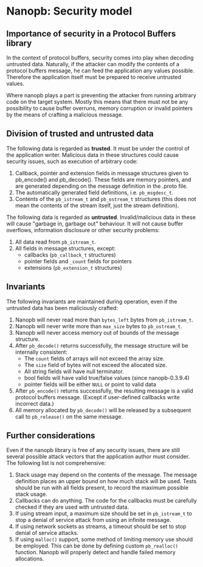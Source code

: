 # Nanopb: Security model

Importance of security in a Protocol Buffers library
----------------------------------------------------

In the context of protocol buffers, security comes into play when
decoding untrusted data. Naturally, if the attacker can modify the
contents of a protocol buffers message, he can feed the application any
values possible. Therefore the application itself must be prepared to
receive untrusted values.

Where nanopb plays a part is preventing the attacker from running
arbitrary code on the target system. Mostly this means that there must
not be any possibility to cause buffer overruns, memory corruption or
invalid pointers by the means of crafting a malicious message.

Division of trusted and untrusted data
--------------------------------------

The following data is regarded as **trusted**. It must be under the
control of the application writer. Malicious data in these structures
could cause security issues, such as execution of arbitrary code:

1.  Callback, pointer and extension fields in message structures given
    to pb_encode() and pb_decode(). These fields are memory pointers,
    and are generated depending on the message definition in the .proto
    file.
2.  The automatically generated field definitions, i.e.
    `pb_msgdesc_t`.
3.  Contents of the `pb_istream_t` and `pb_ostream_t` structures
    (this does not mean the contents of the stream itself, just the
    stream definition).

The following data is regarded as **untrusted**. Invalid/malicious data
in these will cause "garbage in, garbage out" behaviour. It will not
cause buffer overflows, information disclosure or other security
problems:

1.  All data read from `pb_istream_t`.
2.  All fields in message structures, except:
    -   callbacks (`pb_callback_t` structures)
    -   pointer fields and `_count` fields for pointers
    -   extensions (`pb_extension_t` structures)

Invariants
----------

The following invariants are maintained during operation, even if the
untrusted data has been maliciously crafted:

1.  Nanopb will never read more than `bytes_left` bytes from
    `pb_istream_t`.
2.  Nanopb will never write more than `max_size` bytes to
    `pb_ostream_t`.
3.  Nanopb will never access memory out of bounds of the message
    structure.
4.  After `pb_decode()` returns successfully, the message structure will
    be internally consistent:
    -   The `count` fields of arrays will not exceed the array size.
    -   The `size` field of bytes will not exceed the allocated size.
    -   All string fields will have null terminator.
    -   bool fields will have valid true/false values (since
        nanopb-0.3.9.4)
    -   pointer fields will be either `NULL` or point to valid data
5.  After `pb_encode()` returns successfully, the resulting message is a
    valid protocol buffers message. (Except if user-defined callbacks
    write incorrect data.)
6.  All memory allocated by `pb_decode()` will be released by a subsequent
    call to `pb_release()` on the same message.

Further considerations
----------------------

Even if the nanopb library is free of any security issues, there are
still several possible attack vectors that the application author must
consider. The following list is not comprehensive:

1.  Stack usage may depend on the contents of the message. The message
    definition places an upper bound on how much stack will be used.
    Tests should be run with all fields present, to record the maximum
    possible stack usage.
2.  Callbacks can do anything. The code for the callbacks must be
    carefully checked if they are used with untrusted data.
3.  If using stream input, a maximum size should be set in
    `pb_istream_t` to stop a denial of service attack from using an
    infinite message.
4.  If using network sockets as streams, a timeout should be set to stop
    denial of service attacks.
5.  If using `malloc()` support, some method of limiting memory use
    should be employed. This can be done by defining custom
    `pb_realloc()` function. Nanopb will properly detect and handle
    failed memory allocations.
